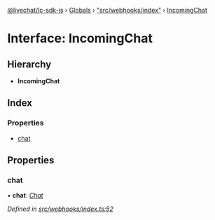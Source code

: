 [@livechat/lc-sdk-js](../README.md) › [Globals](../globals.md) › ["src/webhooks/index"](../modules/_src_webhooks_index_.md) › [IncomingChat](_src_webhooks_index_.incomingchat.md)

# Interface: IncomingChat

## Hierarchy

* **IncomingChat**

## Index

### Properties

* [chat](_src_webhooks_index_.incomingchat.md#chat)

## Properties

###  chat

• **chat**: *[Chat](_src_agent_structures_.chat.md)*

*Defined in [src/webhooks/index.ts:52](https://github.com/livechat/lc-sdk-js/blob/adb7bb1/src/webhooks/index.ts#L52)*
